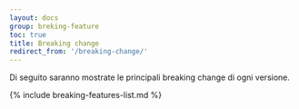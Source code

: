 ```yaml
---
layout: docs
group: breking-feature
toc: true
title: Breaking change
redirect_from: '/breaking-change/'
---
```


Di seguito saranno mostrate le principali breaking change di ogni versione.

{% include breaking-features-list.md %}
